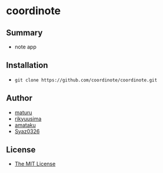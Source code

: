 # coordinote
## Summary
- note app

## Installation
- `git clone https://github.com/coordinote/coordinote.git`

## Author
- [maturu](https://github.com/maturu)
- [rikyuusima](https://github.com/rikyuusima)
- [amataku](https://github.com/amataku)
- [Syaz0326](https://github.com/Syaz0326)

## License
- [The MIT License](./LICENSE)